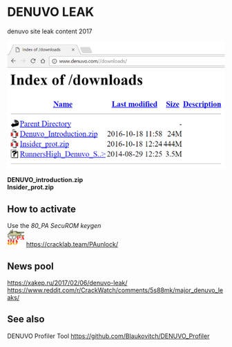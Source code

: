 # DENUVO LEAK
denuvo site leak content 2017  

![is leaked](denuvo-directory3.png "DENUVO Downlaod directory")

**DENUVO_introduction.zip**  
**Insider_prot.zip**

## How to activate
Use the *80_PA SecuROM keygen*  
<img src="80_PA_main.png" alt="mypic" style="width:40px; height:40px"/>
https://cracklab.team/PAunlock/

## News pool
https://xakep.ru/2017/02/06/denuvo-leak/  
https://www.reddit.com/r/CrackWatch/comments/5s88mk/major_denuvo_leaks/  

## See also
DENUVO Profiler Tool
https://github.com/Blaukovitch/DENUVO_Profiler

